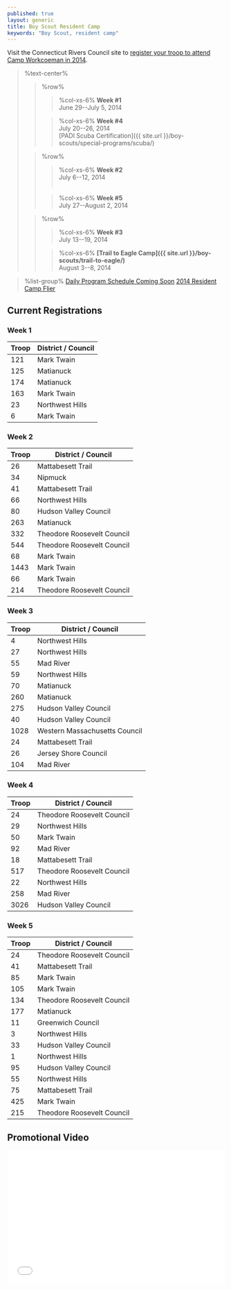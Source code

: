 ```yaml
---
published: true
layout: generic
title: Boy Scout Resident Camp
keywords: "Boy Scout, resident camp"
---
```


<div class="alert alert-info">
Visit the Connecticut Rivers Council site to
<a href="http://www.ctrivers.org/Camping/-BoyScoutUnitSignUp-2014/">
register your troop to attend Camp Workcoeman in 2014</a>.
</div>

> %text-center%
>> %row%
>>> %col-xs-6%
>>> **Week #1**  
>>> June 29--July 5, 2014
>>
>>> %col-xs-6%
>>> **Week #4**  
>>> July 20--26, 2014  
>>> [PADI Scuba Certification]({{ site.url }}/boy-scouts/special-programs/scuba/)
>
>> %row%
>>> %col-xs-6%
>>> **Week #2**  
>>> July 6--12, 2014  
>>> &nbsp;
>>
>>> %col-xs-6%
>>> **Week #5**  
>>> July 27--August 2, 2014
>
>> %row%
>>> %col-xs-6%
>>> **Week #3**  
>>> July 13--19, 2014
>>
>>> %col-xs-6%
>>> **[Trail to Eagle Camp]({{ site.url }}/boy-scouts/trail-to-eagle/)**  
>>> August 3--8, 2014

> %list-group%
> <a href="#" class="list-group-item">Daily Program Schedule Coming Soon</a>
> <a href="{{ site.url }}/pdf/2014/2014_boy_scout_flier.pdf" class="list-group-item">2014 Resident Camp Flier</a>

## Current Registrations

### Week 1

 Troop | District / Council
-------|--------------------
 121   | Mark Twain
 125   | Matianuck
 174   | Matianuck
 163   | Mark Twain
 23    | Northwest Hills
 6     | Mark Twain

### Week 2

 Troop | District / Council
-------|--------------------
 26    | Mattabesett Trail
 34    | Nipmuck
 41    | Mattabesett Trail
 66    | Northwest Hills
 80    | Hudson Valley Council
 263   | Matianuck
 332   | Theodore Roosevelt Council
 544   | Theodore Roosevelt Council
 68    | Mark Twain
 1443  | Mark Twain
 66    | Mark Twain
 214   | Theodore Roosevelt Council

### Week 3

 Troop | District / Council
-------|--------------------
 4     | Northwest Hills
 27    | Northwest Hills
 55    | Mad River
 59    | Northwest Hills
 70    | Matianuck
 260   | Matianuck
 275   | Hudson Valley Council
 40    | Hudson Valley Council
 1028  | Western Massachusetts Council
 24    | Mattabesett Trail
 26    | Jersey Shore Council
 104   | Mad River

### Week 4

 Troop | District / Council
-------|--------------------
 24    | Theodore Roosevelt Council
 29    | Northwest Hills
 50    | Mark Twain
 92    | Mad River
 18    | Mattabesett Trail
 517   | Theodore Roosevelt Council
 22    | Northwest Hills
 258   | Mad River
 3026  | Hudson Valley Council

### Week 5

 Troop | District / Council
-------|--------------------
 24    | Theodore Roosevelt Council
 41    | Mattabesett Trail
 85    | Mark Twain
 105   | Mark Twain
 134   | Theodore Roosevelt Council
 177   | Matianuck
 11    | Greenwich Council
 3     | Northwest Hills
 33    | Hudson Valley Council
 1     | Northwest Hills
 95    | Hudson Valley Council
 55    | Northwest Hills
 75    | Mattabesett Trail
 425   | Mark Twain
 215   | Theodore Roosevelt Council

## Promotional Video

<iframe style="max-width:550; width: 100%; height: 309px; border: none;" src="//www.youtube-nocookie.com/embed/oAwqKy70Io4?rel=0" allowfullscreen></iframe>
